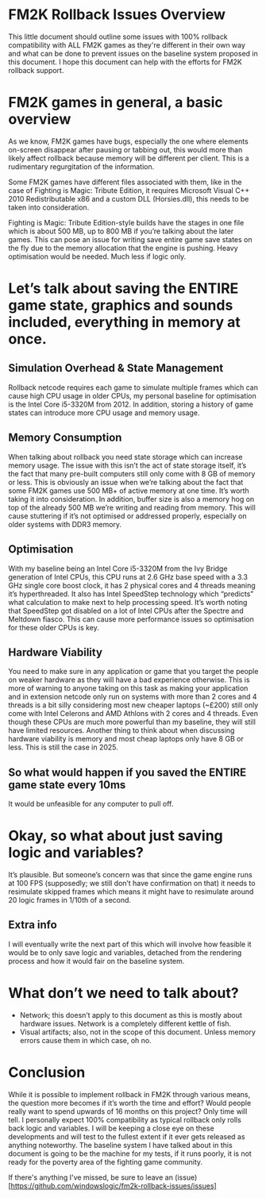 # FM2K Rollback Issues Overview
This little document should outline some issues with 100% rollback compatibility with ALL FM2K games as they're different in their own way and what can be done to prevent issues on the baseline system proposed in this document. I hope this document can help with the efforts for FM2K rollback support.
# FM2K games in general, a basic overview
As we know, FM2K games have bugs, especially the one where elements on-screen disappear after pausing or tabbing out, this would more than likely affect rollback because memory will be different per client. This is a rudimentary regurgitation of the information.

Some FM2K games have different files associated with them, like in the case of Fighting is Magic: Tribute Edition, it requires Microsoft Visual C++ 2010 Redistributable x86 and a custom DLL (Horsies.dll), this needs to be taken into consideration.

Fighting is Magic: Tribute Edition-style builds have the stages in one file which is about 500 MB, up to 800 MB if you’re talking about the later games. This can pose an issue for writing save entire game save states on the fly due to the memory allocation that the engine is pushing. Heavy optimisation would be needed. Much less if logic only.
# Let’s talk about saving the ENTIRE game state, graphics and sounds included, everything in memory at once.
## Simulation Overhead & State Management
Rollback netcode requires each game to simulate multiple frames which can cause high CPU usage in older CPUs, my personal baseline for optimisation is the Intel Core i5-3320M from 2012. In addition, storing a history of game states can introduce more CPU usage and memory usage.
## Memory Consumption
When talking about rollback you need state storage which can increase memory usage. The issue with this isn’t the act of state storage itself, it’s the fact that many pre-built computers still only come with 8 GB of memory or less. This is obviously an issue when we’re talking about the fact that some FM2K games use 500 MB+ of active memory at one time. It’s worth taking it into consideration. In addition, buffer size is also a memory hog on top of the already 500 MB we’re writing and reading from memory. This will cause stuttering if it’s not optimised or addressed properly, especially on older systems with DDR3 memory.
## Optimisation
With my baseline being an Intel Core i5-3320M from the Ivy Bridge generation of Intel CPUs, this CPU runs at 2.6 GHz base speed with a 3.3 GHz single core boost clock, it has 2 physical cores and 4 threads meaning it’s hyperthreaded. It also has Intel SpeedStep technology which “predicts” what calculation to make next to help processing speed. It’s worth noting that SpeedStep got disabled on a lot of Intel CPUs after the Spectre and Meltdown fiasco. This can cause more performance issues so optimisation for these older CPUs is key.
## Hardware Viability
You need to make sure in any application or game that you target the people on weaker hardware as they will have a bad experience otherwise. This is more of warning to anyone taking on this task as making your application and in extension netcode only run on systems with more than 2 cores and 4 threads is a bit silly considering most new cheaper laptops (~£200) still only come with Intel Celerons and AMD Athlons with 2 cores and 4 threads. Even though these CPUs are much more powerful than my baseline, they will still have limited resources. Another thing to think about when discussing hardware viability is memory and most cheap laptops only have 8 GB or less. This is still the case in 2025.
## So what would happen if you saved the ENTIRE game state every 10ms
It would be unfeasible for any computer to pull off.
# Okay, so what about just saving logic and variables?
It’s plausible. But someone’s concern was that since the game engine runs at 100 FPS (supposedly; we still don’t have confirmation on that) it needs to resimulate skipped frames which means it might have to resimulate around 20 logic frames in 1/10th of a second.
## Extra info
I will eventually write the next part of this which will involve how feasible it would be to only save logic and variables, detached from the rendering process and how it would fair on the baseline system.
# What don’t we need to talk about?
-	Network; this doesn’t apply to this document as this is mostly about hardware issues. Network is a completely different kettle of fish.
-	Visual artifacts; also, not in the scope of this document. Unless memory errors cause them in which case, oh no.
# Conclusion
While it is possible to implement rollback in FM2K through various means, the question more becomes if it’s worth the time and effort? Would people really want to spend upwards of 16 months on this project? Only time will tell. I personally expect 100% compatibility as typical rollback only rolls back logic and variables. I will be keeping a close eye on these developments and will test to the fullest extent if it ever gets released as anything noteworthy. The baseline system I have talked about in this document is going to be the machine for my tests, if it runs poorly, it is not ready for the poverty area of the fighting game community.

If there's anything I've missed, be sure to leave an (issue)[https://github.com/windowslogic/fm2k-rollback-issues/issues]
